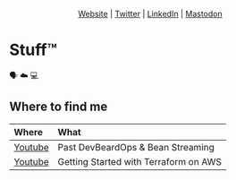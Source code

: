 
<p align="center" valign="center"><a href="https://cobus.io">Website</a> | <a href="https://twitter.com/cobusbernard">Twitter</a> | <a href="https://www.linkedin.com/in/cobusbernard">LinkedIn</a> | <a rel="me" href="https://hachyderm.io/@cobusbernard">Mastodon</a> </p>

# Stuff™
:speaking_head: :cloud: :computer:

## Where to find me

| Where | What |
|:--------------------------- |:-----|
| [Youtube](https://www.youtube.com/playlist?list=PLb0fBs5uNGCuCO3SuQxDwSUk1cNCVHTea) | Past DevBeardOps & Bean Streaming |
| [Youtube](https://www.youtube.com/playlist?list=PLCo2qyjyBlAS29BP4RdkaH7suCeGnRhcg) | Getting Started with Terraform on AWS |



<!--
**cobusbernard/cobusbernard** is a ✨ _special_ ✨ repository because its `README.md` (this file) appears on your GitHub profile.

Here are some ideas to get you started:

- 🔭 I’m currently working on ...
- 🌱 I’m currently learning ...
- 👯 I’m looking to collaborate on ...
- 🤔 I’m looking for help with ...
- 💬 Ask me about ...
- 📫 How to reach me: ...
- 😄 Pronouns: ...
- ⚡ Fun fact: ...
-->
